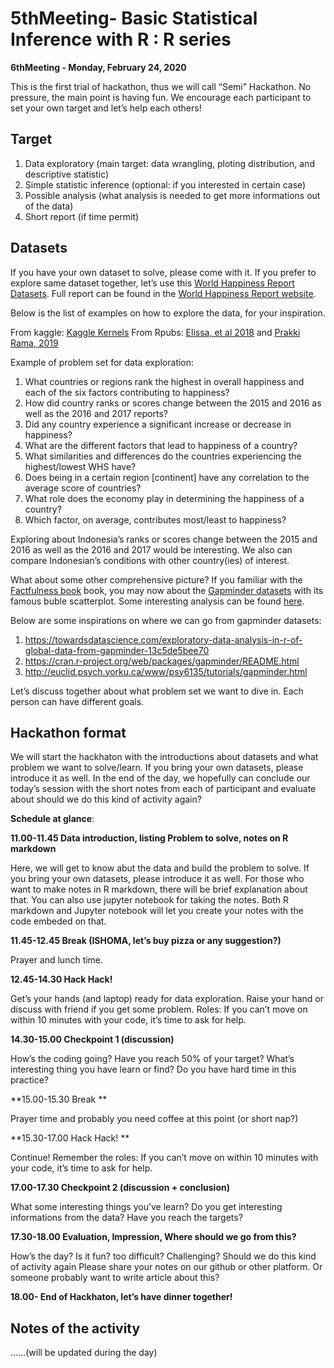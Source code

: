 5thMeeting- Basic Statistical Inference with R : R series
================

**6thMeeting - Monday, February 24, 2020**

This is the first trial of hackathon, thus we will call “Semi”
Hackathon. No pressure, the main point is having fun. We encourage each
participant to set your own target and let’s help each others\!

## Target

1.  Data exploratory (main target: data wrangling, ploting distribution,
    and descriptive statistic)
2.  Simple statistic inference (optional: if you interested in certain
    case)
3.  Possible analysis (what analysis is needed to get more informations
    out of the data)
4.  Short report (if time permit)

## Datasets

If you have your own dataset to solve, please come with it. If you
prefer to explore same dataset together, let’s use this [World Happiness
Report Datasets](https://www.kaggle.com/unsdsn/world-happiness). Full
report can be found in the [World Happiness Report
website](https://worldhappiness.report/).

Below is the list of examples on how to explore the data, for your
inspiration.

From kaggle: [Kaggle
Kernels](https://www.kaggle.com/unsdsn/world-happiness/kernels) From
Rpubs: [Elissa, et
al 2018](https://rpubs.com/koki25ando/DATA1001TeamBver1) and [Prakki
Rama, 2019](https://rpubs.com/Prakki_Rama/whd)

Example of problem set for data exploration:

1.  What countries or regions rank the highest in overall happiness and
    each of the six factors contributing to happiness?
2.  How did country ranks or scores change between the 2015 and 2016 as
    well as the 2016 and 2017 reports?
3.  Did any country experience a significant increase or decrease in
    happiness?
4.  What are the different factors that lead to happiness of a country?
5.  What similarities and differences do the countries experiencing the
    highest/lowest WHS have?
6.  Does being in a certain region \[continent\] have any correlation to
    the average score of countries?
7.  What role does the economy play in determining the happiness of a
    country?
8.  Which factor, on average, contributes most/least to happiness?

Exploring about Indonesia’s ranks or scores change between the 2015 and
2016 as well as the 2016 and 2017 would be interesting. We also can
compare Indonesian’s conditions with other country(ies) of interest.

What about some other comprehensive picture? If you familiar with the
[Factfulness book](https://www.gapminder.org/factfulness-book/) book,
you may now about the [Gapminder
datasets](https://www.gapminder.org/data/) with its famous buble
scatterplot. Some interesting analysis can be found
[here](https://www.gapminder.org/tools/).

Below are some inspirations on where we can go from gapminder
    datasets:

1.  <https://towardsdatascience.com/exploratory-data-analysis-in-r-of-global-data-from-gapminder-13c5de5bee70>
2.  <https://cran.r-project.org/web/packages/gapminder/README.html>
3.  <http://euclid.psych.yorku.ca/www/psy6135/tutorials/gapminder.html>

Let’s discuss together about what problem set we want to dive in. Each
person can have different goals.

## Hackathon format

We will start the hackhaton with the introductions about datasets and
what problem we want to solve/learn. If you bring your own datasets,
please introduce it as well. In the end of the day, we hopefully can
conclude our today’s session with the short notes from each of
participant and evaluate about should we do this kind of activity again?

**Schedule at glance**:

**11.00-11.45 Data introduction, listing Problem to solve, notes on R
markdown**

Here, we will get to know abut the data and build the problem to solve.
If you bring your own datasets, please introduce it as well. For those
who want to make notes in R markdown, there will be brief explanation
about that. You can also use jupyter notebook for taking the notes. Both
R markdown and Jupyter notebook will let you create your notes with the
code embeded on that.

**11.45-12.45 Break (ISHOMA, let’s buy pizza or any suggestion?)**

Prayer and lunch time.

**12.45-14.30 Hack Hack\!**

Get’s your hands (and laptop) ready for data exploration. Raise your
hand or discuss with friend if you get some problem. Roles: If you can’t
move on within 10 minutes with your code, it’s time to ask for help.

**14.30-15.00 Checkpoint 1 (discussion)**

How’s the coding going? Have you reach 50% of your target? What’s
interesting thing you have learn or find? Do you have hard time in this
practice?

**15.00-15.30 Break **

Prayer time and probably you need coffee at this point (or short nap?)

**15.30-17.00 Hack Hack\! **

Continue\! Remember the roles: If you can’t move on within 10 minutes
with your code, it’s time to ask for help.

**17.00-17.30 Checkpoint 2 (discussion + conclusion)**

What some interesting things you’ve learn? Do you get interesting
informations from the data? Have you reach the targets?

**17.30-18.00 Evaluation, Impression, Where should we go from this?**

How’s the day? Is it fun? too difficult? Challenging? Should we do this
kind of activity again Please share your notes on our github or other
platform. Or someone probably want to write article about this?

**18.00- End of Hackhaton, let’s have dinner together\!**

## Notes of the activity

……(will be updated during the day)
